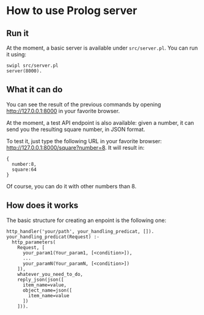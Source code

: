 # How to use Prolog server

## Run it

At the moment, a basic server is available under `src/server.pl`.
You can run it using:

    swipl src/server.pl
    server(8000).
    
## What it can do
    
You can see the result of the previous commands by opening http://127.0.0.1:8000 in your favorite browser.

At the moment, a test API endpoint is also available:
given a number, it can send you the resulting square number, in JSON format.

To test it, just type the following URL in your favorite browser: http://127.0.0.1:8000/square?number=8.
It will result in:

    {
      number:8,
      square:64
    }
    
Of course, you can do it with other numbers than 8.

## How does it works

The basic structure for creating an enpoint is the following one:

```
http_handler('your/path', your_handling_predicat, []).
your_handling_predicat(Request) :-
  http_parameters(
    Request, [
      your_param1(Your_param1, [<condition>]),
      ...
      your_paramN(Your_paramN, [<condition>])
    ]),
    whatever_you_need_to_do,
    reply_json(json([
      item_name=value,
      object_name=json([
        item_name=value
      ])
    ])).
```
